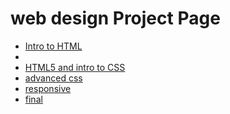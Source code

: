 # web design Project Page

<ul>
    <li><a href="intro_to_html/index.html" target="blank">Intro to HTML</a><li>
    <li><a href="HTML5_to_intro_CSS/index.html" target="blank">HTML5 and intro to CSS</a></li>
    <li><a href="adv_css/index.html" target="blank">advanced css</a></li>
    <li><a href="responsive/index.html" target="blank">responsive</a></li>
    <li><a href="final/index.html" target="blank"> final</a></li>
</ul>
